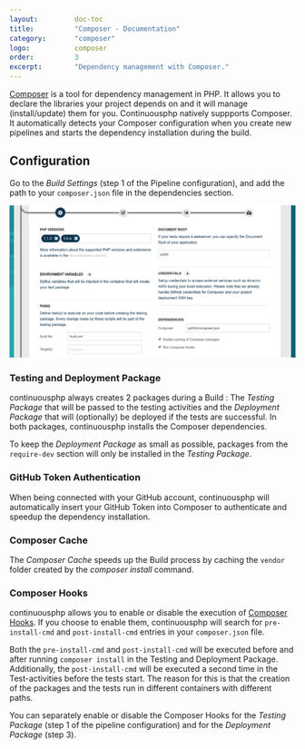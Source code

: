 ```yaml
---
layout:         doc-toc
title:          "Composer - Documentation"
category:       "composer"
logo:           composer
order:          3
excerpt:        "Dependency management with Composer."
---
```

[Composer](https://getcomposer.org/) is a tool for dependency management in PHP. It allows you to declare the libraries
your project depends on and it will manage (install/update) them for you. Continuousphp natively suppports Composer. It
automatically detects your Composer configuration when you create new pipelines and starts the dependency installation during
the build.

## Configuration

Go to the *Build Settings* (step 1 of the Pipeline configuration), and add the path to your `composer.json` file in the
dependencies section.

![Composer configuration](/assets/doc/composer/configuration.png)

### Testing and Deployment Package

continuousphp always creates 2 packages during a Build : The *Testing Package* that will be passed to the testing activities and
the *Deployment Package* that will (optionally) be deployed if the tests are successful. In both packages, continuousphp
installs the Composer dependencies.

To keep the *Deployment Package* as small as possible, packages from the `require-dev` section will only be installed in the
*Testing Package*.

### GitHub Token Authentication

When being connected with your GitHub account, continuousphp will automatically insert your GitHub Token into Composer to
authenticate and speedup the dependency installation.

### Composer Cache

The *Composer Cache* speeds up the Build process by caching the `vendor` folder created by the *composer install* command.

### Composer Hooks

continuousphp allows you to enable or disable the execution of
[Composer Hooks](https://getcomposer.org/doc/articles/scripts.md#command-events). If you choose to enable them, continuousphp
will search for `pre-install-cmd` and `post-install-cmd` entries in your `composer.json` file.

Both the `pre-install-cmd` and `post-install-cmd` will be executed before and after running `composer install` in the
Testing and Deployment Package. Additionally, the `post-install-cmd` will be executed a second time in the Test-activities
before the tests start. The reason for this is that the creation of the packages and the tests run in different containers
with different paths.

You can separately enable or disable the Composer Hooks for the *Testing Package* (step 1 of the pipeline configuration)
and for the *Deployment Package* (step 3).



